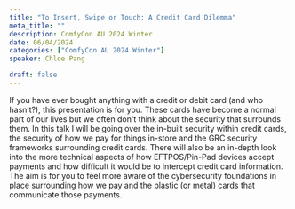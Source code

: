 ```yaml
---
title: "To Insert, Swipe or Touch: A Credit Card Dilemma"
meta_title: ""
description: ComfyCon AU 2024 Winter
date: 06/04/2024
categories: ["ComfyCon AU 2024 Winter"]
speaker: Chloe Pang

draft: false
---
```

If you have ever bought anything with a credit or debit card (and who hasn’t?), this presentation is for you.
These cards have become a normal part of our lives but we often don't think about the security that surrounds them. In this talk I will be going over the in-built security within credit cards, the security of how we pay for things in-store and the GRC security frameworks surrounding credit cards. There will also be an in-depth look into the more technical aspects of how EFTPOS/Pin-Pad devices accept payments and how difficult it would be to intercept credit card information. The aim is for you to feel more aware of the cybersecurity foundations in place surrounding how we pay and the plastic (or metal) cards that communicate those payments. 
